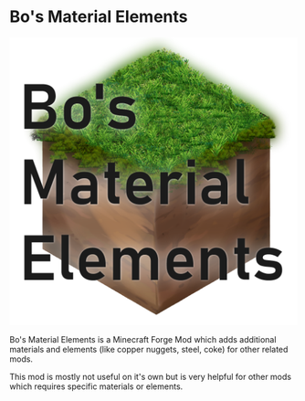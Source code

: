 # Bo's Material Elements

![Bo's Material Elements][logo]

Bo's Material Elements is a Minecraft Forge Mod which adds additional materials and elements (like copper nuggets, steel, coke) for other related mods.

This mod is mostly not useful on it's own but is very helpful for other mods which requires specific materials or elements.

[logo]: logo.png
